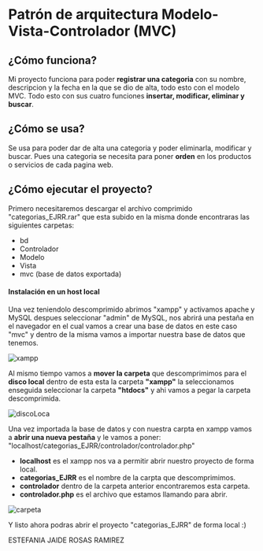 
# Patrón de arquitectura Modelo-Vista-Controlador (MVC)

## ¿Cómo funciona?
Mi proyecto funciona para poder **registrar una categoria** con su nombre, descripcion y la fecha en la que se dio de alta, todo esto con el modelo MVC.
Todo esto con sus cuatro funciones **insertar, modificar, eliminar y buscar**.
## ¿Cómo se usa?
Se usa para poder dar de alta una categoria y poder eliminarla, modificar y buscar. Pues una categoria se necesita para poner **orden** en los productos o servicios de cada pagina web. 
 ## ¿Cómo ejecutar el proyecto?

 Primero necesitaremos descargar el archivo comprimido "categorias_EJRR.rar" que esta subido en la misma donde encontraras las siguientes carpetas: 
- bd
- Controlador
- Modelo
- Vista
- mvc (base de datos exportada)
#### Instalación en un host local
Una vez teniendolo descomprimido abrimos "xampp" y activamos apache y MySQL despues seleccionar "admin" de MySQL, nos abrirá una pestaña en el navegador en el cual vamos a crear una base de datos en este caso "mvc" y dentro de la misma vamos a importar nuestra base de datos que tenemos. 

![xampp](https://cdn.write.corbpie.com/wp-content/uploads/2019/02/xampp-logo-700x727.png)

Al mismo tiempo vamos a **mover la carpeta** que descomprimimos para el **disco local** dentro de esta esta la carpeta **"xampp"** la seleccionamos enseguida seleccionar la carpeta **"htdocs"** y ahi vamos a pegar la carpeta descomprimida.

![discoLoca](https://1.bp.blogspot.com/-gruNbeZpu3M/W9iP4G5Xh6I/AAAAAAAAIaE/q5Rz2qzHI9o-duJjB2gapxkJnGi_6-DGQCLcBGAs/s1600/v6sQKm2a-disco-s-.png)

Una vez importada la base de datos y con nuestra carpta en xampp vamos a **abrir una nueva pestaña** y le vamos a poner: "localhost/categorias_EJRR/controlador/controlador.php"
- **localhost** es el xampp nos va a permitir abrir nuestro proyecto de forma local.
- **categorias_EJRR** es el nombre de la carpta que descomprimimos.
- **controlador** dentro de la carpeta anterior encontraremos esta carpeta.
- **controlador.php** es el archivo que estamos llamando para abrir.

![carpeta](https://elasvi.com/wp-content/uploads/2020/09/22.jpg) 

Y listo ahora podras abrir el proyecto "categorias_EJRR" de forma local :)

ESTEFANIA JAIDE ROSAS RAMIREZ
